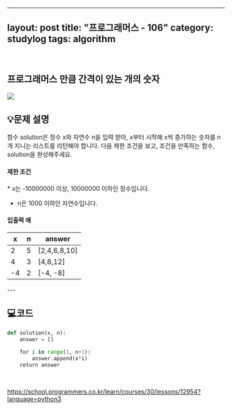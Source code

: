 ﻿
---
layout: post
title: "프로그래머스 - 106"
category: studylog
tags: algorithm
---

<br>

## 프로그래머스 만큼 간격이 있는 개의 숫자


![](https://velog.velcdn.com/images/dlsdud9098/post/e1464da6-734f-4172-a5d3-8df73b71a328/image.png)
## 💡문제 설명
함수 solution은 정수 x와 자연수 n을 입력 받아, x부터 시작해 x씩 증가하는 숫자를 n개 지니는 리스트를 리턴해야 합니다. 다음 제한 조건을 보고, 조건을 만족하는 함수, solution을 완성해주세요.
<h4>제한 조건</h4>
* x는 -10000000 이상, 10000000 이하인 정수입니다.




* n은 1000 이하인 자연수입니다.


<h4>입출력 예</h4>
<table><thead><tr><th>x</th><th>n</th><th>answer</th></tr></thead><tbody><tr><td>2</td><td>5</td><td>[2,4,6,8,10]</td></tr><tr><td>4</td><td>3</td><td>[4,8,12]</td></tr><tr><td>-4</td><td>2</td><td>[-4, -8]</td></tr></tbody>
</table>
---


## 💻코드


```python
def solution(x, n):
    answer = []
    
    for i in range(1, n+1):
        answer.append(x*i)
    return answer
```
    


https://school.programmers.co.kr/learn/courses/30/lessons/12954?language=python3

